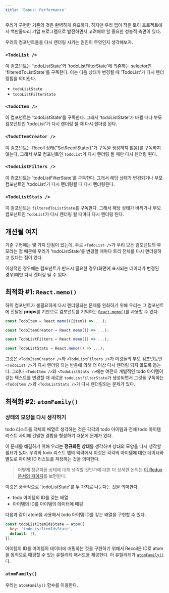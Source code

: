 ```yaml
---
title: 'Bonus: Performance'
---
```


우리가 구현한 기존의 것은 완벽하게 유요하다. 하지만 우리 앱이 작은 토이 프로젝트에서 백만줄짜리 기업 프로그램으로 발전하면서 고려해야 할 중요한 성능적 측면이 있다.

우리의 컴포넌트들을 다시 랜더링 시키는 원인이 무엇인지 생각해보자.

### `<TodoList />`

이 컴포넌트는 'todoListState'와 'todoListFilterState'에 의존하는 selector인 'filteredToListState'를 구독한다. 이는 다음 상태가 변경될 때 'TodoList'가 다시 렌더링됨을 의미한다.

- `todoListState`
- `todoListFilterState`

### `<TodoItem />`

이 컴포넌트는 'todoListState'를 구독한다. 그래서 'todoListState'가 바뀔 때나 부모 컴포넌트인 'todoList'가 다시 렌더링 될 때 다시 렌더링 된다.

### `<TodoItemCreator />`

이 컴포넌트는 Recoil 상태("SetRecoilState()"가 구독을 생성하지 않음)를 구독하지 않는다, 그래서 부모 컴포넌트인 `TodoList`가 다시 렌더링 될 때만 다시 렌더링 된다.

### `<TodoListFilters />`

이 컴포넌트는 'todoListFilterState'를 구독한다. 그래서 해당 상태가 변경되거나 부모 컴포넌트인 'todoList'가 다시 렌더링될 때 다시 렌더링된다.

### `<TodoListStats />`

이 컴포넌트는 `filteredToListState`를 구독한다. 그래서 해당 상태가 바뀌거나 부모 컴포넌트인 `TodoList`가 다시 렌더링 될 때마다 다시 렌더링 된다.

## 개션될 여지

기존 구현에는 몇 가지 단점이 있는데, 주로 `<TodoList />`가 우리 모든 컴포넌트의 부모라는 점 때문에 우리가 'todoListState'를 변경할 때마다 트리 전체를 다시 렌더링하고 있다는 점이 있다.

이상적인 경우에는 컴포넌트가 반드시 필요한 경우(화면에 표시되는 데이터가 변경된 경우)에만 다시 렌더링 될 수 있다.

## 최적화 #1: `React.memo()`

하위 컴포넌트가 불필요하게 다시 렌더링되는 문제를 완화하기 위해 우리는 그 컴포넌트에 전달된 **props**를 기반으로 컴포넌트를 기억하는 [`React.memo()`](https://reactjs.org/docs/react-api.html#reactmemo)를 사용할 수 있다.

```js
const TodoItem = React.memo(({item}) => ...);

const TodoItemCreator = React.memo(() => ...);

const TodoListFilters = React.memo(() => ...);

const TodoListStats = React.memo(() => ...);
```

그것은 `<TodoItemCreator />`와 `<TodoListFilters />`가 이것들의 부모 컴포넌트인 `<TodoList />`가 다시 렌더링 되는 반응에 의해 더 이상 다시 렌더링 되지 않도록 돕는다. 그러나  `<TodoItem />`와 `<TodoListStats />`에는 여전히 개별적인 todo 아이템이 갖는 텍스트를 변경할 때 새로운 `todoListFilterState`가 생성되면서 그것을 구독하는 `<TodoItem />`와  `<TodoListStats />`가 다시 렌더링되는 문제가 있다.

## 최적화 #2: `atomFamily()`

### 상태의 모양을 다시 생각하기

todo 리스트를 객체의 배열로 생각하는 것은 각각의 todo 아이템과 전체 todo 아이템 리스트 사이에 긴밀한 결합을 형성하기 때문에 문제가 있다.

이 문제를 해결하기 위해 우리는 **정규화된 상태**를 생각하며 상태의 모양을 다시 생각할 필요가 있다. 우리의 todo 리스트 앱의 맥락에서 이것은 각각의 아이템에 대한 데이터와 별도로 아이템 ID 리스트를 저장하는 것을 의미한다.

> 어떻게 정규화된 상태에 대해 생각할 것인가에 대한 더 상세한 논의는 [이 Redux 문서의 페이지](https://redux.js.org/recipes/structuring-reducers/normalizing-state-shape)를 보면된다.

이것은 궁극적으로 'todoListState'를 두 가지로 나눈다는 것을 의미한다.

- todo 아이템의 ID를 갖는 배열
- 아이템의 ID를 아이템의 데이터에 매핑

다음과 같이 atom을 사용해서 todo 아이템 ID를 갖는 배열을 구현할 수 있다.

```javascript
const todoListItemIdsState = atom({
  key: 'todoListItemIdsState',
  default: [],
});
```

아이템의 ID를 아이템의 데이터에 매핑하는 것을 구현하기 위해서 Recoil은 ID로 atom을 동적으로 매핑할 수 있는 유틸리티 매서드을 제공한다. 이 유틸리티가 [`atomFamily()`](/docs/api-reference/utils/atomFamily)다.

### `atomFamily()`

우리는 `atomFamily()` 함수를 이용한다.
